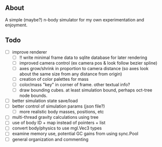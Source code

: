 ## About
A simple (maybe?) n-body simulator for my own experimentation and enjoyment.

## Todo
- [ ] improve renderer
    - [ ] !! write minimal frame data to sqlite database for later rendering
    - [ ] improved camera control (ex camera pos & look follow bezier spline)
    - [ ] axes grow/shrink in proportion to camera distance (so axes look about the same size from any distance from origin)
    - [ ] creation of color palettes for mass
    - [ ] color/mass "key" in corner of frame. other textual info?
    - [ ] draw bounding cubes. at least simulation bound, perhaps oct-tree node bounds.
- [ ] better simulation state save/load
- [ ] better control of simulation params (json file?)
    - [ ] more realistic body masses, positions, etc
- [ ] multi-thread gravity calculations using tree
- [ ] use of body ID + map instead of pointers + list
- [ ] convert body/physics to use mgl.Vec3 types
- [ ] examine memory use, potential GC gains from using sync.Pool
- [ ] general organization and commenting